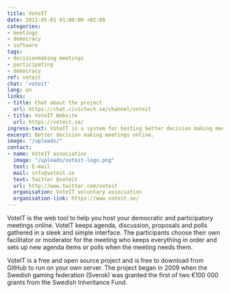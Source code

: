```yaml
---
title: VoteIT
date: 2011-05-01 01:00:00 +02:00
categories:
- meetings
- democracy
- software
tags:
- decisionmaking meetings
- participating
- democracy
ref: voteit
chat: 'voteit'
lang: en
links:
- title: Chat about the project
  url: https://chat.civictech.se/channel/voteit
- title: VoteIT Website
  url: https://voteit.se/
ingress-text: VoteIT is a system for hosting better decision making meetings online.
excerpt: Better decision making meetings online.
image: "/uploads/"
contact:
- name: VoteIT association
  image: "/uploads/voteit-logo.png"
  text: E-mail
  mail: info@voteit.se
  text: Twitter @voteit
  url: http://www.twitter.com/voteit
  organisation: VoteIT voluntary association
  organisation-link: https://www.voteit.se/
---
```


VoteIT is the web tool to help you host your democratic and participatory meetings online. VoteIT keeps agenda, discussion, proposals and polls gathered in a sleek and simple interface. The participants choose their own facilitator or moderator for the meeting who keeps everything in order and sets up new agenda items or polls when the meeting needs them.

VoteIT is a free and open source project and is free to download from GitHub to run on your own server. The project began in 2009 when the Swedish gaming federation (Sverok) was granted the first of two €100 000 grants from the Swedish Inheritance Fund.
